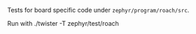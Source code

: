 Tests for board specific code under `zephyr/program/roach/src`.

Run with ./twister -T zephyr/test/roach
